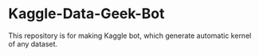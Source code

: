 # Kaggle-Data-Geek-Bot

This repository is for making Kaggle bot, which generate automatic kernel of any dataset.